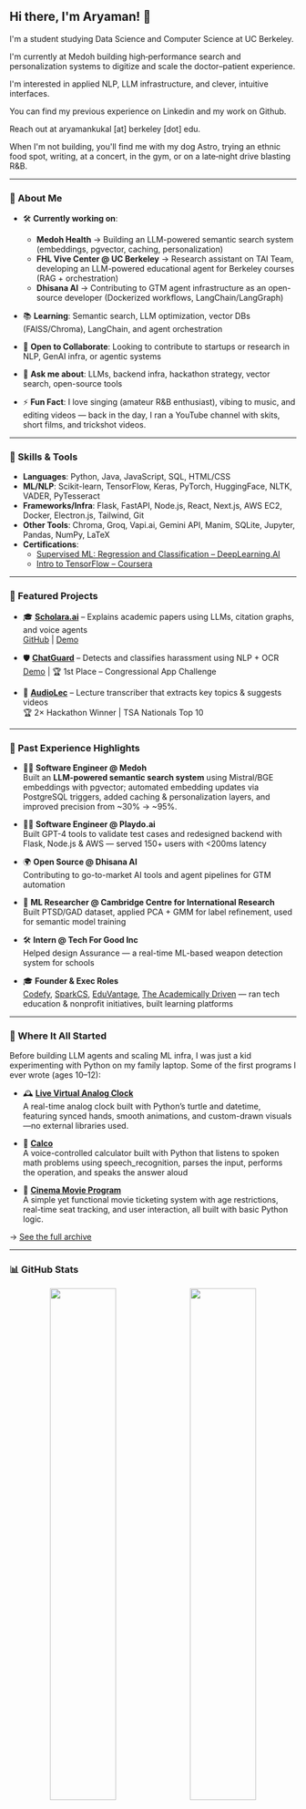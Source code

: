 ## Hi there, I'm Aryaman! 👋

I'm a student studying Data Science and Computer Science at UC Berkeley.

I'm currently at Medoh building high‑performance search and personalization systems to digitize and scale the doctor–patient experience.

I'm interested in applied NLP, LLM infrastructure, and clever, intuitive interfaces.

You can find my previous experience on Linkedin and my work on Github.

Reach out at aryamankukal [at] berkeley [dot] edu.

When I'm not building, you'll find me with my dog Astro, trying an ethnic food spot, writing, at a concert, in the gym, or on a late‑night drive blasting R&B.


---

### 🧠 About Me  

- 🛠️ **Currently working on**:  
  - **Medoh Health** → Building an LLM-powered semantic search system (embeddings, pgvector, caching, personalization)  
  - **FHL Vive Center @ UC Berkeley** → Research assistant on TAI Team, developing an LLM-powered educational agent for Berkeley courses (RAG + orchestration)  
  - **Dhisana AI** → Contributing to GTM agent infrastructure as an open-source developer (Dockerized workflows, LangChain/LangGraph)  

- 📚 **Learning**: Semantic search, LLM optimization, vector DBs (FAISS/Chroma), LangChain, and agent orchestration
- 🤝 **Open to Collaborate**: Looking to contribute to startups or research in NLP, GenAI infra, or agentic systems
- 💬 **Ask me about**: LLMs, backend infra, hackathon strategy, vector search, open-source tools
- ⚡ **Fun Fact**: I love singing (amateur R&B enthusiast), vibing to music, and editing videos — back in the day, I ran a YouTube channel with skits, short films, and trickshot videos.

---

### 🧰 Skills & Tools

- **Languages**: Python, Java, JavaScript, SQL, HTML/CSS
- **ML/NLP**: Scikit-learn, TensorFlow, Keras, PyTorch, HuggingFace, NLTK, VADER, PyTesseract
- **Frameworks/Infra**: Flask, FastAPI, Node.js, React, Next.js, AWS EC2, Docker, Electron.js, Tailwind, Git
- **Other Tools**: Chroma, Groq, Vapi.ai, Gemini API, Manim, SQLite, Jupyter, Pandas, NumPy, LaTeX
- **Certifications**:
  - [Supervised ML: Regression and Classification – DeepLearning.AI](https://www.coursera.org/account/accomplishments/certificate/UFKTFU4MK4EB)
  - [Intro to TensorFlow – Coursera](https://www.coursera.org/account/accomplishments/certificate/UFKTFU4MK4EB)

---

### 🚀 Featured Projects

- 🎓 [**Scholara.ai**](https://devpost.com/software/scholora-ai) – Explains academic papers using LLMs, citation graphs, and voice agents  
  [GitHub](https://github.com/aryamankukal/CalHacks) | [Demo](https://youtu.be/vqJR_MNoJP0)

- 🛡️ [**ChatGuard**](https://github.com/aryamankukal/ChatGaurdWebApp) – Detects and classifies harassment using NLP + OCR  
  [Demo](https://youtu.be/ybEy9ixKy70?si=SjnbZX9Qj9fnTCIt) | 🏆 1st Place – Congressional App Challenge

- 🧠 [**AudioLec**](https://github.com/aryamankukal/AudioLec) – Lecture transcriber that extracts key topics & suggests videos  
  🏆 2× Hackathon Winner | TSA Nationals Top 10

---

### 💼 Past Experience Highlights

- 🧑‍💻 **Software Engineer @ Medoh**  
  Built an **LLM-powered semantic search system** using Mistral/BGE embeddings with pgvector; automated embedding updates via PostgreSQL triggers, added caching & personalization layers, and improved precision from ~30% → ~95%.
  
- 🧑‍💻 **Software Engineer @ Playdo.ai**  
  Built GPT-4 tools to validate test cases and redesigned backend with Flask, Node.js & AWS — served 150+ users with <200ms latency

- 🌍 **Open Source @ Dhisana AI**  
  Contributing to go-to-market AI tools and agent pipelines for GTM automation

- 🧪 **ML Researcher @ Cambridge Centre for International Research**  
  Built PTSD/GAD dataset, applied PCA + GMM for label refinement, used for semantic model training

- 🛠️ **Intern @ Tech For Good Inc**  
  Helped design Assurance — a real-time ML-based weapon detection system for schools

- 🎓 **Founder & Exec Roles**  
  [Codefy](https://www.codefycs.org/), [SparkCS](https://youtu.be/CaB4NaDX1RQ?si=NenvAuqEwfH0rOKg), [EduVantage](https://youtu.be/Mckmkg2dcoY?si=PLmR1Hkt4yGEfp4X), [The Academically Driven](https://medium.com/the-academically-driven) — ran tech education & nonprofit initiatives, built learning platforms

---

### 👶 Where It All Started

Before building LLM agents and scaling ML infra, I was just a kid experimenting with Python on my family laptop. Some of the first programs I ever wrote (ages 10–12):

- 🕰️ [**Live Virtual Analog Clock**](https://github.com/aryamankukal/My-Python-Programs/blob/master/Live%20Virtual%20Analog%20Clock)  
  A real-time analog clock built with Python’s turtle and datetime, featuring synced hands, smooth animations, and custom-drawn visuals—no external libraries used.

- 🧮 [**Calco**](https://github.com/aryamankukal/My-Python-Programs/blob/master/Calco:%20A%20Python%20Programmed%20Mathematician)  
  A voice-controlled calculator built with Python that listens to spoken math problems using speech_recognition, parses the input, performs the operation, and speaks the answer aloud

- 🎥 [**Cinema Movie Program**](https://github.com/aryamankukal/My-Python-Programs/blob/master/CinemaMovieProgram.py)  
  A simple yet functional movie ticketing system with age restrictions, real-time seat tracking, and user interaction, all built with basic Python logic.

→ [See the full archive](https://github.com/aryamankukal/My-Python-Programs)

---

### 📊 GitHub Stats

<p align="center">
  <img src="https://github-readme-stats.vercel.app/api?username=aryamankukal&show_icons=true&theme=radical" width="48%" />
  <img src="https://github-readme-stats.vercel.app/api/top-langs/?username=aryamankukal&layout=compact&theme=radical" width="48%" />
</p>

---

### 📬 Get in Touch

- 📧 aryamankukal@berkeley.edu  
- 🌐 [LinkedIn](https://www.linkedin.com/in/aryaman-kukal-2192581a9/) | [GitHub](https://github.com/aryamankukal) | [Devpost](https://devpost.com/aryamankukal)

Thanks for stopping by! 🚀
